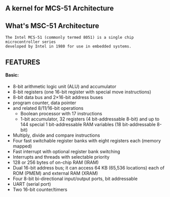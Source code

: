 ## A kernel for MCS-51 Architecture


## What's MSC-51 Architecture 
    The Intel MCS-51 (commonly termed 8051) is a single chip microcontroller series 
    developed by Intel in 1980 for use in embedded systems.
    
    
    
    
##  FEATURES

#### Basic:
- 8-bit arithmetic logic unit (ALU) and accumulator
- 8-bit registers (one 16-bit register with special move instructions)
- 8-bit data bus and 2×16-bit address buses 
- program counter, data pointer 
- and related 8/11/16-bit operations 
  - Boolean processor with 17 instructions
  - 1-bit accumulator, 32 registers (4 bit-addressable 8-bit) and up to 144 special 1 bit-addressable RAM variables (18 bit-addressable 8-bit)
- Multiply, divide and compare instructions
- Four fast switchable register banks with eight registers each (memory mapped)
- Fast interrupt with optional register bank switching
- Interrupts and threads with selectable priority
- 128 or 256 bytes of on-chip RAM (IRAM)
- Dual 16-bit address bus; it can access 64 KB (65,536 locations) each of ROM (PMEM) and external RAM (XRAM)
- Four 8-bit bi-directional input/output ports, bit addressable
- UART (serial port)
- Two 16-bit counter/timers